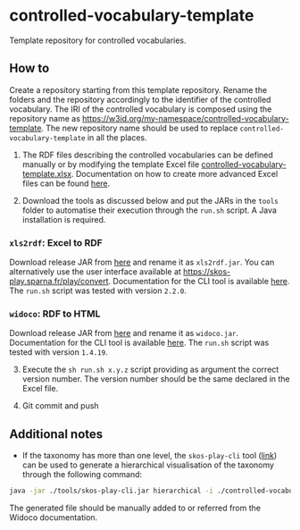 # controlled-vocabulary-template

Template repository for controlled vocabularies.

## How to

Create a repository starting from this template repository. Rename the folders and the repository accordingly to the identifier of the controlled vocabulary. The IRI of the controlled vocabulary is composed using the repository name as https://w3id.org/my-namespace/controlled-vocabulary-template. The new repository name should be used to replace `controlled-vocabulary-template` in all the places.

1. The RDF files describing the controlled vocabularies can be defined manually or by modifying the template Excel file [controlled-vocabulary-template.xlsx](.controlled-vocabulary-template/controlled-vocabulary-template.xlsx). Documentation on how to create more advanced Excel files can be found [here](https://xls2rdf.sparna.fr/rest/doc.html).

2. Download the tools as discussed below and put the JARs in the `tools` folder to automatise their execution through the `run.sh` script. A Java installation is required.

### `xls2rdf`: Excel to RDF
Download release JAR from [here](https://github.com/sparna-git/xls2rdf/releases) and rename it as `xls2rdf.jar`. You can alternatively use the user interface available at https://skos-play.sparna.fr/play/convert. Documentation for the CLI tool is available [here](https://github.com/sparna-git/xls2rdf/wiki/Command-line-Excel-to-RDF-conversion). The `run.sh` script was tested with version `2.2.0`.

### `widoco`: RDF to HTML
Download release JAR from [here](https://github.com/dgarijo/Widoco/releases) and rename it as `widoco.jar`. Documentation for the CLI tool is available [here](https://github.com/dgarijo/Widoco#how-to-use-widoco). The `run.sh` script was tested with version `1.4.19`.

3. Execute the `sh run.sh x.y.z` script providing as argument the correct version number. The version number should be the same declared in the Excel file.

4. Git commit and push

## Additional notes

- If the taxonomy has more than one level, the `skos-play-cli` tool ([link](https://github.com/sparna-git/skos-play)) can be used to generate a hierarchical visualisation of the taxonomy through the following command:
```bash
java -jar ./tools/skos-play-cli.jar hierarchical -i ./controlled-vocabulary-template/controlled-vocabulary-template.ttl -o ./controlled-vocabulary-template/hierarchy.html -f html -l en
```
The generated file should be manually added to or referred from the Widoco documentation.

